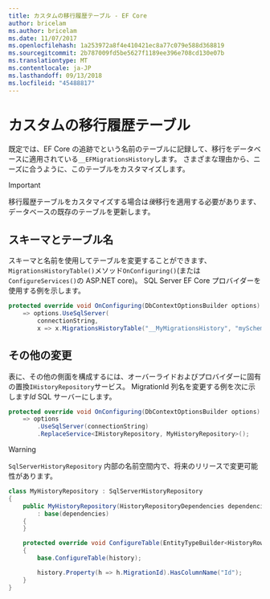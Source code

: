 ```yaml
---
title: カスタムの移行履歴テーブル - EF Core
author: bricelam
ms.author: bricelam
ms.date: 11/07/2017
ms.openlocfilehash: 1a253972a8f4e410421ec8a77c079e588d368819
ms.sourcegitcommit: 2b787009fd5be5627f1189ee396e708cd130e07b
ms.translationtype: MT
ms.contentlocale: ja-JP
ms.lasthandoff: 09/13/2018
ms.locfileid: "45488817"
---
```

<a name="custom-migrations-history-table"></a>カスタムの移行履歴テーブル
===============================
既定では、EF Core の追跡でという名前のテーブルに記録して、移行をデータベースに適用されている`__EFMigrationsHistory`します。 さまざまな理由から、ニーズに合うように、このテーブルをカスタマイズします。

> [!IMPORTANT]
> 移行履歴テーブルをカスタマイズする場合は*後*移行を適用する必要があります、データベースの既存のテーブルを更新します。

<a name="schema-and-table-name"></a>スキーマとテーブル名
----------------------
スキーマと名前を使用してテーブルを変更することができます、`MigrationsHistoryTable()`メソッド`OnConfiguring()`(または`ConfigureServices()`の ASP.NET core)。 SQL Server EF Core プロバイダーを使用する例を示します。

``` csharp
protected override void OnConfiguring(DbContextOptionsBuilder options)
    => options.UseSqlServer(
        connectionString,
        x => x.MigrationsHistoryTable("__MyMigrationsHistory", "mySchema"));
```

<a name="other-changes"></a>その他の変更
-------------
表に、その他の側面を構成するには、オーバーライドおよびプロバイダーに固有の置換`IHistoryRepository`サービス。 MigrationId 列名を変更する例を次に示します*Id* SQL サーバーにします。

``` csharp
protected override void OnConfiguring(DbContextOptionsBuilder options)
    => options
        .UseSqlServer(connectionString)
        .ReplaceService<IHistoryRepository, MyHistoryRepository>();
```

> [!WARNING]
> `SqlServerHistoryRepository` 内部の名前空間内で、将来のリリースで変更可能性があります。

``` csharp
class MyHistoryRepository : SqlServerHistoryRepository
{
    public MyHistoryRepository(HistoryRepositoryDependencies dependencies)
        : base(dependencies)
    {
    }

    protected override void ConfigureTable(EntityTypeBuilder<HistoryRow> history)
    {
        base.ConfigureTable(history);

        history.Property(h => h.MigrationId).HasColumnName("Id");
    }
}
```
